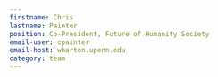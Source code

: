 ```yaml
---
firstname: Chris
lastname: Painter
position: Co-President, Future of Humanity Society
email-user: cpainter
email-host: wharton.upenn.edu
category: team
---
```

